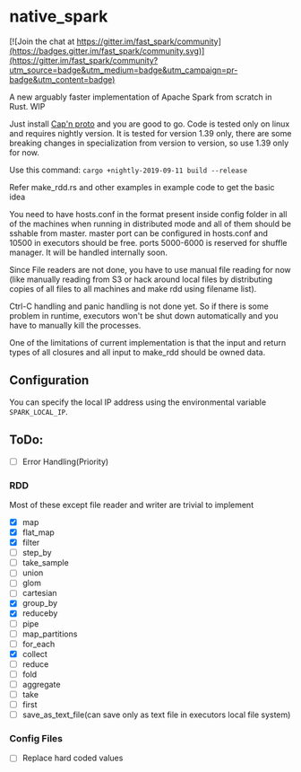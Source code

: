 # native_spark

[![Join the chat at https://gitter.im/fast_spark/community](https://badges.gitter.im/fast_spark/community.svg)](https://gitter.im/fast_spark/community?utm_source=badge&utm_medium=badge&utm_campaign=pr-badge&utm_content=badge)

A new arguably faster implementation of Apache Spark from scratch in Rust. WIP

Just install [Cap'n proto](https://capnproto.org/install.html) and you are good to go. Code is tested only on linux and requires nightly version. It is tested for version 1.39 only, there are some breaking changes in specialization from version to version, so use 1.39 only for now. 

Use this command: `cargo +nightly-2019-09-11 build --release`

Refer make_rdd.rs and other examples in example code to get the basic idea 

You need to have hosts.conf in the format present inside config folder in all of the machines when running in distributed mode and all of them should be sshable from master.
master port can be configured in hosts.conf and 10500 in executors should be free. ports 5000-6000 is reserved for shuffle manager. It will be handled internally soon.

Since File readers are not done, you have to use manual file reading for now (like manually reading from S3 or hack around local files by distributing copies of all files to all machines and make rdd using filename list).

Ctrl-C handling and panic handling is not done yet. So if there is some problem in runtime, executors won't be shut down automatically and you have to manually kill the processes.

One of the limitations of current implementation is that the input and return types of all closures and all input to make_rdd should be owned data. 

## Configuration

You can specify the local IP address using the environmental variable `SPARK_LOCAL_IP`.

## ToDo:

- [ ] Error Handling(Priority)

### RDD
Most of these except file reader and writer are trivial to implement
- [x] map
- [x] flat_map 
- [x] filter 
- [ ] step_by 
- [ ] take_sample 
- [ ] union 
- [ ] glom 
- [ ] cartesian 
- [x] group_by 
- [x] reduceby
- [ ] pipe 
- [ ] map_partitions 
- [ ] for_each 
- [x] collect 
- [ ] reduce 
- [ ] fold 
- [ ] aggregate 
- [ ] take 
- [ ] first 
- [ ] save_as_text_file(can save only as text file in executors local file system)  

### Config Files
- [ ] Replace hard coded values
